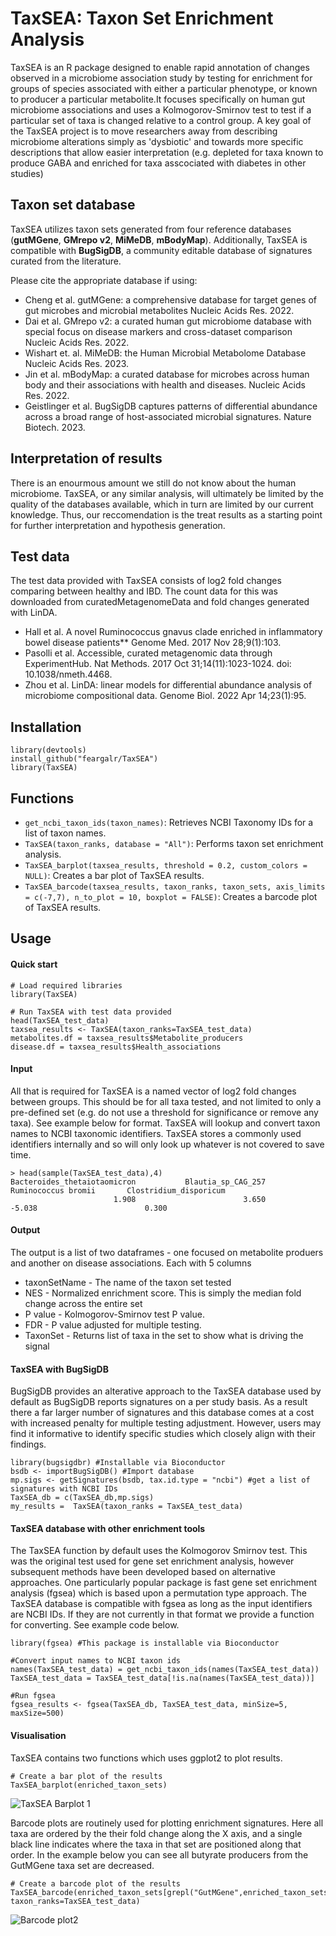 # TaxSEA: Taxon Set Enrichment Analysis

TaxSEA is an R package designed to enable rapid annotation of changes observed in a microbiome association study by testing for enrichment for groups of species associated with either a particular phenotype, or known to producer a particular metabolite.It focuses specifically on human gut microbiome associations and uses a Kolmogorov-Smirnov test to test if a particular set of taxa is changed relative to a control group. A key goal of the TaxSEA project is to move researchers away from describing microbiome alterations simply as 'dysbiotic' and towards more specific descriptions that allow easier interpretation (e.g. depleted for taxa known to produce GABA and enriched for taxa asscociated with diabetes in other studies)

## Taxon set database
TaxSEA utilizes taxon sets generated from four reference databases (**gutMGene**, **GMrepo v2**, **MiMeDB**, **mBodyMap**). Additionally, TaxSEA is compatible with **BugSigDB**, a community editable database of signatures curated from the literature. 

Please cite the appropriate database if using:
- Cheng et al. gutMGene: a comprehensive database for target genes of gut microbes and microbial metabolites Nucleic Acids Res. 2022.
- Dai et al. GMrepo v2: a curated human gut microbiome database with special focus on disease markers and cross-dataset comparison Nucleic Acids Res. 2022.
- Wishart et. al. MiMeDB: the Human Microbial Metabolome Database Nucleic Acids Res. 2023.
- Jin et al. mBodyMap: a curated database for microbes across human body and their associations with health and diseases. Nucleic Acids Res. 2022.
- Geistlinger et al. BugSigDB captures patterns of differential abundance across a broad range of host-associated microbial signatures. Nature Biotech. 2023. 

## Interpretation of results

There is an enourmous amount we still do not know about the human microbiome. TaxSEA, or any similar analysis, will ultimately be limited by the quality of the databases available, which in turn are limited by our current knowledge. Thus, our reccomendation is the treat results as a starting point for further interpretation and hypothesis generation. 


## Test data
The test data provided with TaxSEA consists of log2 fold changes comparing between healthy and IBD. The count data for this was downloaded from curatedMetagenomeData and fold changes generated with LinDA.
- Hall et al. A novel Ruminococcus gnavus clade enriched in inflammatory bowel disease patients** Genome Med. 2017 Nov 28;9(1):103.
- Pasolli et al. Accessible, curated metagenomic data through ExperimentHub. Nat Methods. 2017 Oct 31;14(11):1023-1024. doi: 10.1038/nmeth.4468.
- Zhou et al. LinDA: linear models for differential abundance analysis of microbiome compositional data. Genome Biol. 2022 Apr 14;23(1):95.

## Installation
```{r example}
library(devtools)
install_github("feargalr/TaxSEA")
library(TaxSEA)
```


## Functions

- `get_ncbi_taxon_ids(taxon_names)`: Retrieves NCBI Taxonomy IDs for a list of taxon names.
- `TaxSEA(taxon_ranks, database = "All")`: Performs taxon set enrichment analysis.
- `TaxSEA_barplot(taxsea_results, threshold = 0.2, custom_colors = NULL)`: Creates a bar plot of TaxSEA results.
- `TaxSEA_barcode(taxsea_results, taxon_ranks, taxon_sets, axis_limits = c(-7,7), n_to_plot = 10, boxplot = FALSE)`: Creates a barcode plot of TaxSEA results.

## Usage
#### Quick start
```{r example}
# Load required libraries
library(TaxSEA)

# Run TaxSEA with test data provided
head(TaxSEA_test_data)
taxsea_results <- TaxSEA(taxon_ranks=TaxSEA_test_data)
metabolites.df = taxsea_results$Metabolite_producers
disease.df = taxsea_results$Health_associations
```

#### Input 
All that is required for TaxSEA is a named vector of log2 fold changes between groups. This should be for all taxa tested, and not limited to only a pre-defined set (e.g. do not use a threshold for significance or remove any taxa). See example below for format. TaxSEA will lookup and convert taxon names to NCBI taxonomic identifiers. TaxSEA stores a commonly used identifiers internally and so will only look up whatever is not covered to save time. 
```{r output}
> head(sample(TaxSEA_test_data),4)
Bacteroides_thetaiotaomicron           Blautia_sp_CAG_257          Ruminococcus bromii       Clostridium_disporicum 
                       1.908                        3.650                       -5.038                        0.300 
```

#### Output
The output is a list of two dataframes - one focused on metabolite produers and another on disease associations. Each with 5 columns
- taxonSetName - The name of the taxon set tested
- NES - Normalized enrichment score. This is simply the median fold change across the entire set
- P value - Kolmogorov-Smirnov test P value.
- FDR - P value adjusted for multiple testing. 
- TaxonSet - Returns list of taxa in the set to show what is driving the signal


#### TaxSEA with BugSigDB
BugSigDB provides an alterative approach to the TaxSEA database used by default as BugSigDB reports signatures on a per study basis. As a result there a far larger number of signatures and this database comes at a cost with increased penalty for multiple testing adjustment. However, users may find it informative to identify specific studies which closely align with their findings.  

```{r output}
library(bugsigdbr) #Installable via Bioconductor
bsdb <- importBugSigDB() #Import database
mp.sigs <- getSignatures(bsdb, tax.id.type = "ncbi") #get a list of signatures with NCBI IDs
TaxSEA_db = c(TaxSEA_db,mp.sigs)
my_results =  TaxSEA(taxon_ranks = TaxSEA_test_data)

```


#### TaxSEA database with other enrichment tools
The TaxSEA function by default uses the Kolmogorov Smirnov test. This was the original test used for gene set enrichment analysis, however subsequent methods have been developed based on alternative approaches. One particularly popular package is fast gene set enrichment analysis (fgsea) which is based upon a permutation type approach. The TaxSEA database is compatible with fgsea as long as the input identifiers are NCBI IDs. If they are not currently in that format we provide a function for converting. See example code below. 

```{r output}
library(fgsea) #This package is installable via Bioconductor

#Convert input names to NCBI taxon ids
names(TaxSEA_test_data) = get_ncbi_taxon_ids(names(TaxSEA_test_data))
TaxSEA_test_data = TaxSEA_test_data[!is.na(names(TaxSEA_test_data))]

#Run fgsea
fgsea_results <- fgsea(TaxSEA_db, TaxSEA_test_data, minSize=5, maxSize=500)
```

#### Visualisation 
TaxSEA contains two functions which uses ggplot2 to plot results. 
```{r example}
# Create a bar plot of the results
TaxSEA_barplot(enriched_taxon_sets)
```
![TaxSEA Barplot 1](https://user-images.githubusercontent.com/7561275/228441264-f233b7ac-6030-4208-a48a-a43a92163b33.png)

Barcode plots are routinely used for plotting enrichment signatures. Here all taxa are ordered by the their fold change along the X axis, and a single black line indicates where the taxa in that set are positioned along that order. In the example below you can see all butyrate producers from the GutMGene taxa set are decreased. 
```{r example}
# Create a barcode plot of the results
TaxSEA_barcode(enriched_taxon_sets[grepl("GutMGene",enriched_taxon_sets$taxonSetName),], taxon_ranks=TaxSEA_test_data)

```
![Barcode plot2](https://user-images.githubusercontent.com/7561275/228441385-cf9ffd3c-ab51-4e2b-beda-7398148447df.png)


